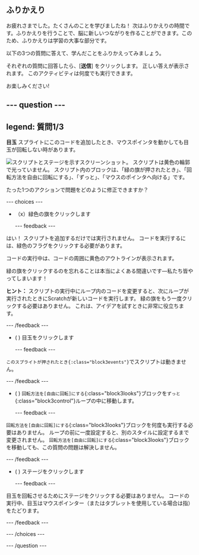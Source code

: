 ## ふりかえり

お疲れさまでした。たくさんのことを学びましたね！ 次はふりかえりの時間です。ふりかえりを行うことで、脳に新しいつながりを作ることができます。このため、ふりかえりは学習の大事な部分です。

以下の3つの質問に答えて、学んだことをふりかえってみましょう。

それぞれの質問に回答したら、[**送信**] をクリックします。 正しい答えが表示されます。 このアクティビティは何度でも実行できます。

お楽しみください!

--- question ---
---
legend: 質問1/3
---

**目玉** スプライトにこのコードを追加したとき、マウスポインタを動かしても目玉が回転しない時があります。

![スクリプトとステージを示すスクリーンショット。 スクリプトは黄色の輪郭で光っていません。 スクリプト内のブロックは、「緑の旗が押されたとき」、「回転方法を自由に回転にする」、「ずっと」、「マウスのポインタへ向ける」です。](images/code-not-running.png)

たった1つのアクションで問題をどのように修正できますか？

--- choices ---

- （x）緑色の旗をクリックします

  --- feedback ---

はい！ スクリプトを追加するだけでは実行されません。 コードを実行するには、緑色のフラグをクリックする必要があります。

コードの実行中は、コードの周囲に黄色のアウトラインが表示されます。

緑の旗をクリックするのを忘れることは本当によくある間違いです—私たち皆やってしまいます！

**ヒント：** スクリプトの実行中にループ内のコードを変更すると、次にループが実行されたときにScratchが新しいコードを実行します。 緑の旗をもう一度クリックする必要はありません。 これは、アイデアを試すときに非常に役立ちます。

  --- /feedback ---

- ( ) 目玉をクリックします

  --- feedback ---

`このスプライトが押されたとき{:class="block3events"}`でスクリプトは動きません。

  --- /feedback ---

- ( ) `回転方法を[自由に回転]にする`{:class="block3looks"}ブロックを`ずっと`{:class="block3control"}ループの中に移動します。

  --- feedback ---

`回転方法を[自由に回転]にする`{:class="block3looks"}ブロックを何度も実行する必要はありません。 ループの前に一度設定すると、別のスタイルに設定するまで変更されません。 `回転方法を[自由に回転]にする`{:class="block3looks"}ブロックを移動しても、この質問の問題は解決しません。

  --- /feedback ---

- ( ) ステージをクリックします

  --- feedback ---

目玉を回転させるためにステージをクリックする必要はありません。 コードの実行中、目玉はマウスポインター（またはタブレットを使用している場合は指）をたどります。

  --- /feedback ---

--- /choices ---

--- /question ---
